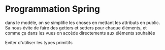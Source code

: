 # Programmation Spring

dans le modèle, on se simplifie les choses en mettant les attributs en public.
Sa nous évite de faire des getters et setters pour chaque éléments, et comme ça dans les vues on accède directements aux éléments souhaités


Eviter d'utiliser les types primitifs


